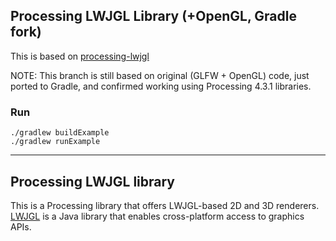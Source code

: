 ## Processing LWJGL Library (+OpenGL, Gradle fork)

This is based on [processing-lwjgl](https://github.com/codeanticode/processing-lwjgl)

NOTE: This branch is still based on original (GLFW + OpenGL) code, just ported to Gradle, and confirmed working using Processing 4.3.1 libraries.

### Run

```
./gradlew buildExample
./gradlew runExample
```

-----

## Processing LWJGL library

This is a Processing library that offers LWJGL-based 2D and 3D renderers. [LWJGL](https://www.lwjgl.org/) is a Java library that enables cross-platform access to graphics APIs.